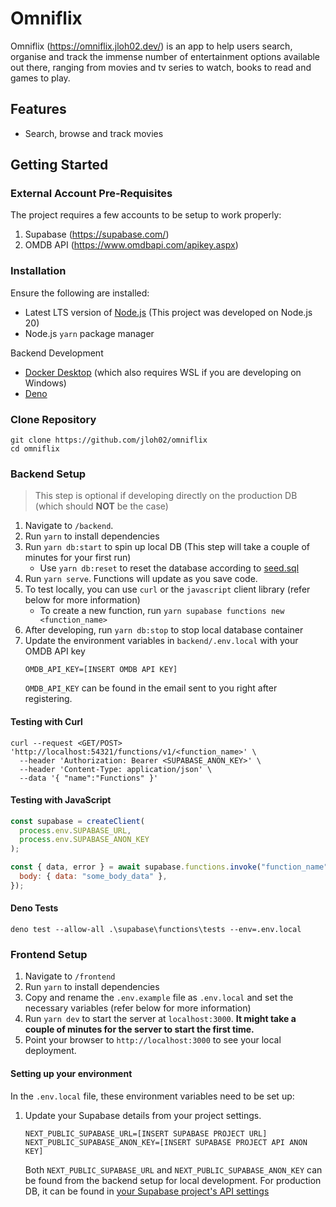 # Omniflix

Omniflix (<https://omniflix.jloh02.dev/>) is an app to help users search, organise and track the immense number of entertainment options available out there, ranging from movies and tv series to watch, books to read and games to play.

## Features

- Search, browse and track movies

## Getting Started

### External Account Pre-Requisites

The project requires a few accounts to be setup to work properly:

1. Supabase (<https://supabase.com/>)
2. OMDB API (<https://www.omdbapi.com/apikey.aspx>)

### Installation

Ensure the following are installed:

- Latest LTS version of [Node.js](https://nodejs.org/en) (This project was developed on Node.js 20)
- Node.js `yarn` package manager

Backend Development

- [Docker Desktop](https://docs.docker.com/get-docker/) (which also requires WSL if you are developing on Windows)
- [Deno](https://docs.deno.com/runtime/manual/getting_started/installation)

### Clone Repository

```
git clone https://github.com/jloh02/omniflix
cd omniflix
```

### Backend Setup

> This step is optional if developing directly on the production DB (which should **NOT** be the case)

1. Navigate to `/backend`.
2. Run `yarn` to install dependencies
3. Run `yarn db:start` to spin up local DB (This step will take a couple of minutes for your first run)
   - Use `yarn db:reset` to reset the database according to [seed.sql](./backend/supabase/seed.sql)
4. Run `yarn serve`. Functions will update as you save code.
5. To test locally, you can use `curl` or the `javascript` client library (refer below for more information)
   - To create a new function, run `yarn supabase functions new <function_name>`
6. After developing, run `yarn db:stop` to stop local database container
7. Update the environment variables in `backend/.env.local` with your OMDB API key
   ```
   OMDB_API_KEY=[INSERT OMDB API KEY]
   ```
   `OMDB_API_KEY` can be found in the email sent to you right after registering.

#### Testing with Curl

```
curl --request <GET/POST> 'http://localhost:54321/functions/v1/<function_name>' \
  --header 'Authorization: Bearer <SUPABASE_ANON_KEY>' \
  --header 'Content-Type: application/json' \
  --data '{ "name":"Functions" }'
```

#### Testing with JavaScript

```js
const supabase = createClient(
  process.env.SUPABASE_URL,
  process.env.SUPABASE_ANON_KEY
);

const { data, error } = await supabase.functions.invoke("function_name", {
  body: { data: "some_body_data" },
});
```

#### Deno Tests

```
deno test --allow-all .\supabase\functions\tests --env=.env.local
```

### Frontend Setup

1. Navigate to `/frontend`
2. Run `yarn` to install dependencies
3. Copy and rename the `.env.example` file as `.env.local` and set the necessary variables (refer below for more information)
4. Run `yarn dev` to start the server at `localhost:3000`. **It might take a couple of minutes for the server to start the first time.**
5. Point your browser to `http://localhost:3000` to see your local deployment.

#### Setting up your environment

In the `.env.local` file, these environment variables need to be set up:

1. Update your Supabase details from your project settings.

   ```
   NEXT_PUBLIC_SUPABASE_URL=[INSERT SUPABASE PROJECT URL]
   NEXT_PUBLIC_SUPABASE_ANON_KEY=[INSERT SUPABASE PROJECT API ANON KEY]
   ```

   Both `NEXT_PUBLIC_SUPABASE_URL` and `NEXT_PUBLIC_SUPABASE_ANON_KEY` can be found from the backend setup for local development. For production DB, it can be found in [your Supabase project's API settings](https://app.supabase.com/project/_/settings/api)
